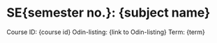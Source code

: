 # SE{semester no.}: {subject name}

Course ID: {course id}
Odin-listing: {link to Odin-listing}
Term: {term}
